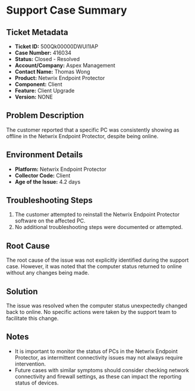 # Support Case Summary

## Ticket Metadata
- **Ticket ID:** 500Qk00000DWUI1IAP
- **Case Number:** 416034
- **Status:** Closed - Resolved
- **Account/Company:** Aspex Management
- **Contact Name:** Thomas Wong
- **Product:** Netwrix Endpoint Protector
- **Component:** Client
- **Feature:** Client Upgrade
- **Version:** NONE

## Problem Description
The customer reported that a specific PC was consistently showing as offline in the Netwrix Endpoint Protector, despite being online.

## Environment Details
- **Platform:** Netwrix Endpoint Protector
- **Collector Code:** Client
- **Age of the Issue:** 4.2 days

## Troubleshooting Steps
1. The customer attempted to reinstall the Netwrix Endpoint Protector software on the affected PC.
2. No additional troubleshooting steps were documented or attempted.

## Root Cause
The root cause of the issue was not explicitly identified during the support case. However, it was noted that the computer status returned to online without any changes being made.

## Solution
The issue was resolved when the computer status unexpectedly changed back to online. No specific actions were taken by the support team to facilitate this change.

## Notes
- It is important to monitor the status of PCs in the Netwrix Endpoint Protector, as intermittent connectivity issues may not always require intervention.
- Future cases with similar symptoms should consider checking network connectivity and firewall settings, as these can impact the reporting status of devices.